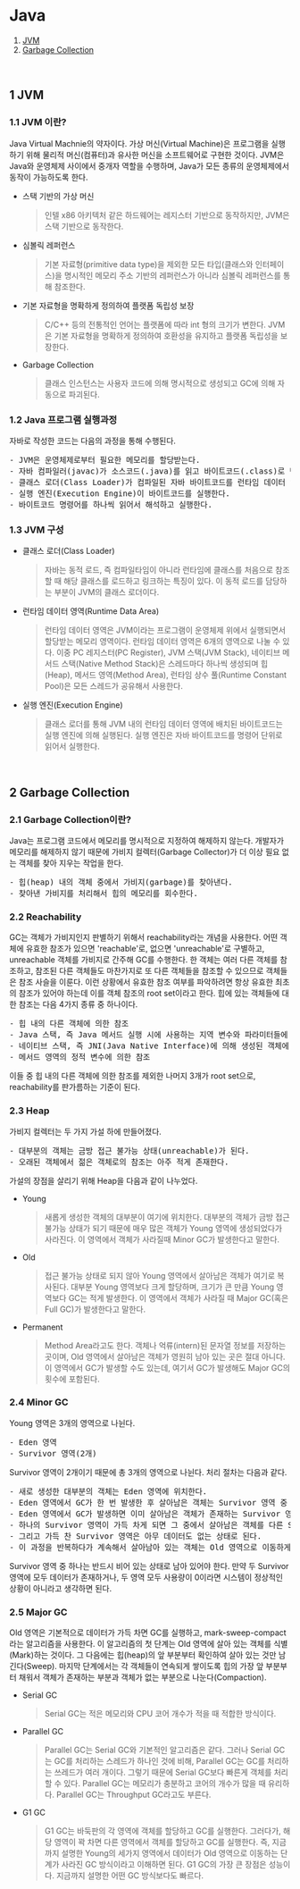 # Java
1. [JVM](#1-jvm)
2. [Garbage Collection](#2-garbage-collection)

</br>

## 1 JVM

### 1.1 JVM 이란?
Java Virtual Machnie의 약자이다. 가상 머신(Virtual Machine)은 프로그램을 실행하기 위해 물리적 머신(컴퓨터)과 유사한 머신을 소프트웨어로 구현한 것이다. JVM은 Java와 운영체제 사이에서 중개자 역할을 수행하며, Java가 모든 종류의 운영체제에서 동작이 가능하도록 한다.

- 스택 기반의 가상 머신  
  > 인텔 x86 아키텍처 같은 하드웨어는 레지스터 기반으로 동작하지만, JVM은 스택 기반으로 동작한다.
- 심볼릭 레퍼런스  
  > 기본 자료형(primitive data type)을 제외한 모든 타입(클래스와 인터페이스)을 명시적인 메모리 주소 기반의 레퍼런스가 아니라 심볼릭 레퍼런스를 통해 참조한다.
- 기본 자료형을 명확하게 정의하여 플랫폼 독립성 보장  
  > C/C++ 등의 전통적인 언어는 플랫폼에 따라 int 형의 크기가 변한다. JVM은 기본 자료형을 명확하게 정의하여 호환성을 유지하고 플랫폼 독립성을 보장한다.
- Garbage Collection  
  > 클래스 인스턴스는 사용자 코드에 의해 명시적으로 생성되고 GC에 의해 자동으로 파괴된다.

### 1.2 Java 프로그램 실행과정
자바로 작성한 코드는 다음의 과정을 통해 수행된다.

<pre>
- JVM은 운영체제로부터 필요한 메모리를 할당받는다.
- 자바 컴파일러(javac)가 소스코드(.java)를 읽고 바이트코드(.class)로 변환한다.
- 클래스 로더(Class Loader)가 컴파일된 자바 바이트코드를 런타임 데이터 영역에 로드한다.
- 실행 엔진(Execution Engine)이 바이트코드를 실행한다.
- 바이트코드 명령어를 하나씩 읽어서 해석하고 실행한다.
</pre>

### 1.3 JVM 구성
- 클래스 로더(Class Loader)  
  > 자바는 동적 로드, 즉 컴파일타임이 아니라 런타임에 클래스를 처음으로 참조할 때 해당 클래스를 로드하고 링크하는 특징이 있다. 이 동적 로드를 담당하는 부분이 JVM의 클래스 로더이다.
- 런타임 데이터 영역(Runtime Data Area)  
  > 런타임 데이터 영역은 JVM이라는 프로그램이 운영체제 위에서 실행되면서 할당받는 메모리 영역이다. 런타임 데이터 영역은 6개의 영역으로 나눌 수 있다. 이중 PC 레지스터(PC Register), JVM 스택(JVM Stack), 네이티브 메서드 스택(Native Method Stack)은 스레드마다 하나씩 생성되며 힙(Heap), 메서드 영역(Method Area), 런타임 상수 풀(Runtime Constant Pool)은 모든 스레드가 공유해서 사용한다.
- 실행 엔진(Execution Engine)  
  > 클래스 로더를 통해 JVM 내의 런타임 데이터 영역에 배치된 바이트코드는 실행 엔진에 의해 실행된다. 실행 엔진은 자바 바이트코드를 명령어 단위로 읽어서 실행한다.

</br>

## 2 Garbage Collection

### 2.1 Garbage Collection이란?
Java는 프로그램 코드에서 메모리를 명시적으로 지정하여 해제하지 않는다. 개발자가 메모리를 해제하지 않기 때문에 가비지 컬렉터(Garbage Collector)가 더 이상 필요 없는 객체를 찾아 지우는 작업을 한다.

<pre>
- 힙(heap) 내의 객체 중에서 가비지(garbage)를 찾아낸다.
- 찾아낸 가비지를 처리해서 힙의 메모리를 회수한다.
</pre>

### 2.2 Reachability
GC는 객체가 가비지인지 판별하기 위해서 reachability라는 개념을 사용한다. 어떤 객체에 유효한 참조가 있으면 'reachable'로, 없으면 'unreachable'로 구별하고, unreachable 객체를 가비지로 간주해 GC를 수행한다. 한 객체는 여러 다른 객체를 참조하고, 참조된 다른 객체들도 마찬가지로 또 다른 객체들을 참조할 수 있으므로 객체들은 참조 사슬을 이룬다. 이런 상황에서 유효한 참조 여부를 파악하려면 항상 유효한 최초의 참조가 있어야 하는데 이를 객체 참조의 root set이라고 한다. 힙에 있는 객체들에 대한 참조는 다음 4가지 종류 중 하나이다.

<pre>
- 힙 내의 다른 객체에 의한 참조
- Java 스택, 즉 Java 메서드 실행 시에 사용하는 지역 변수와 파라미터들에 의한 참조
- 네이티브 스택, 즉 JNI(Java Native Interface)에 의해 생성된 객체에 대한 참조
- 메서드 영역의 정적 변수에 의한 참조
</pre>

이들 중 힙 내의 다른 객체에 의한 참조를 제외한 나머지 3개가 root set으로, reachability를 판가름하는 기준이 된다.

### 2.3 Heap
가비지 컬렉터는 두 가지 가설 하에 만들어졌다.

<pre>
- 대부분의 객체는 금방 접근 불가능 상태(unreachable)가 된다.
- 오래된 객체에서 젊은 객체로의 참조는 아주 적게 존재한다.
</pre>

가설의 장점을 살리기 위해 Heap을 다음과 같이 나누었다.

- Young  
  > 새롭게 생성한 객체의 대부분이 여기에 위치한다. 대부분의 객체가 금방 접근 불가능 상태가 되기 때문에 매우 많은 객체가 Young 영역에 생성되었다가 사라진다. 이 영역에서 객체가 사라질때 Minor GC가 발생한다고 말한다.
- Old  
  > 접근 불가능 상태로 되지 않아 Young 영역에서 살아남은 객체가 여기로 복사된다. 대부분 Young 영역보다 크게 할당하며, 크기가 큰 만큼 Young 영역보다 GC는 적게 발생한다. 이 영역에서 객체가 사라질 때 Major GC(혹은 Full GC)가 발생한다고 말한다.
- Permanent  
  > Method Area라고도 한다. 객체나 억류(intern)된 문자열 정보를 저장하는 곳이며, Old 영역에서 살아남은 객체가 영원히 남아 있는 곳은 절대 아니다. 이 영역에서 GC가 발생할 수도 있는데, 여기서 GC가 발생해도 Major GC의 횟수에 포함된다.

### 2.4 Minor GC
Young 영역은 3개의 영역으로 나뉜다.

<pre>
- Eden 영역
- Survivor 영역(2개)
</pre>

Survivor 영역이 2개이기 때문에 총 3개의 영역으로 나뉜다. 처리 절차는 다음과 같다.

<pre>
- 새로 생성한 대부분의 객체는 Eden 영역에 위치한다.
- Eden 영역에서 GC가 한 번 발생한 후 살아남은 객체는 Survivor 영역 중 하나로 이동된다.
- Eden 영역에서 GC가 발생하면 이미 살아남은 객체가 존재하는 Survivor 영역으로 객체가 계속 쌓인다.
- 하나의 Survivor 영역이 가득 차게 되면 그 중에서 살아남은 객체를 다른 Survivor 영역으로 이동한다. 
- 그리고 가득 찬 Survivor 영역은 아무 데이터도 없는 상태로 된다.
- 이 과정을 반복하다가 계속해서 살아남아 있는 객체는 Old 영역으로 이동하게 된다.
</pre>

Survivor 영역 중 하나는 반드시 비어 있는 상태로 남아 있어야 한다. 만약 두 Survivor 영역에 모두 데이터가 존재하거나, 두 영역 모두 사용량이 0이라면 시스템이 정상적인 상황이 아니라고 생각하면 된다.

### 2.5 Major GC
Old 영역은 기본적으로 데이터가 가득 차면 GC를 실행하고, mark-sweep-compact라는 알고리즘을 사용한다. 이 알고리즘의 첫 단계는 Old 영역에 살아 있는 객체를 식별(Mark)하는 것이다. 그 다음에는 힙(heap)의 앞 부분부터 확인하여 살아 있는 것만 남긴다(Sweep). 마지막 단계에서는 각 객체들이 연속되게 쌓이도록 힙의 가장 앞 부분부터 채워서 객체가 존재하는 부분과 객체가 없는 부분으로 나눈다(Compaction).

- Serial GC  
  > Serial GC는 적은 메모리와 CPU 코어 개수가 적을 때 적합한 방식이다.
- Parallel GC  
  > Parallel GC는 Serial GC와 기본적인 알고리즘은 같다. 그러나 Serial GC는 GC를 처리하는 스레드가 하나인 것에 비해, Parallel GC는 GC를 처리하는 쓰레드가 여러 개이다. 그렇기 때문에 Serial GC보다 빠른게 객체를 처리할 수 있다. Parallel GC는 메모리가 충분하고 코어의 개수가 많을 때 유리하다. Parallel GC는 Throughput GC라고도 부른다.
- G1 GC  
  > G1 GC는 바둑판의 각 영역에 객체를 할당하고 GC를 실행한다. 그러다가, 해당 영역이 꽉 차면 다른 영역에서 객체를 할당하고 GC를 실행한다. 즉, 지금까지 설명한 Young의 세가지 영역에서 데이터가 Old 영역으로 이동하는 단계가 사라진 GC 방식이라고 이해하면 된다. G1 GC의 가장 큰 장점은 성능이다. 지금까지 설명한 어떤 GC 방식보다도 빠르다.

</br>
